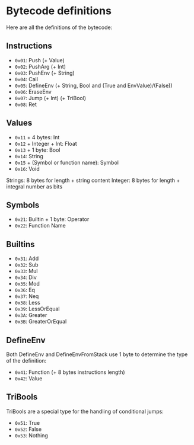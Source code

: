 # Bytecode definitions

Here are all the definitions of the bytecode:

## Instructions

- `0x01`: Push (+ Value)
- `0x02`: PushArg (+ Int)
- `0x03`: PushEnv (+ String)
- `0x04`: Call
- `0x05`: DefineEnv (+ String, Bool and (True and EnvValue)/(False))
- `0x06`: EraseEnv
- `0x07`: Jump (+ Int) (+ TriBool)
- `0x08`: Ret

## Values

- `0x11` + 4 bytes: Int
- `0x12` + Integer + Int: Float
- `0x13` + 1 byte: Bool
- `0x14`: String
- `0x15` + (Symbol or function name): Symbol
- `0x16`: Void

Strings: 8 bytes for length + string content
Integer: 8 bytes for length + integral number as bits

## Symbols

- `0x21`: Builtin + 1 byte: Operator
- `0x22`: Function Name

## Builtins

- `0x31`: Add
- `0x32`: Sub
- `0x33`: Mul
- `0x34`: Div
- `0x35`: Mod
- `0x36`: Eq
- `0x37`: Neq
- `0x38`: Less
- `0x39`: LessOrEqual
- `0x3A`: Greater
- `0x3B`: GreaterOrEqual

## DefineEnv

Both DefineEnv and DefineEnvFromStack use 1 byte to determine the type of the definition:

- `0x41`: Function (+ 8 bytes instructions length)
- `0x42`: Value

## TriBools

TriBools are a special type for the handling of conditional jumps:

- `0x51`: True
- `0x52`: False
- `0x53`: Nothing
